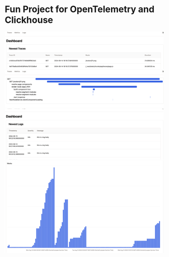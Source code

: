 # Fun Project for OpenTelemetry and Clickhouse

![traces](./images/traces.png) 
![single trace view](./images/traceview.png) 
![logs](./images/logs.png) 
![metrics](./images/metrics.png) 

